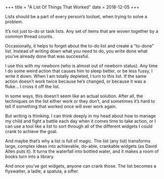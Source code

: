 +++
title = "A List Of Things That Worked"
date = 2018-12-05
+++

Lists should be a part of every person&#8217;s toolset, when trying to solve a problem.

It&#8217;s not just to-do or task lists. Any set of items that are woven together by a common thread counts.

Occasionally, it helps to forget about the to-do list and create a &#8220;to-done&#8221; list. Instead of writing down what you _need_ to do, you write done what you&#8217;ve already done that was successful.

I use this with my newborn (who is almost out of newborn status). Any time I do some weird action that causes him to sleep better, or be less fussy, I write it down. When I am totally depleted, I turn to this list. If the same action doesn&#8217;t work twice because he&#8217;s changed, or because it was a fluke&#8230; I cross it off the list.

In some ways, this doesn&#8217;t seem like an actual solution. After all, the techniques on the list either work or they don&#8217;t, and sometimes it&#8217;s hard to tell if something that worked once will ever work again.

But writing is thinking. I can think deeply in my head about how to manage my child and fight a battle each day when it comes time to take action, or I can use a tool like a list to sort through all of the different widgets I could crank to achieve the goal.

And maybe that&#8217;s why a list is full of magic. The list (any list) transforms large, complex ideas into achievable, do-able, crankable widgets (as David Allen puts it). It turns the waterfall into bottled water, and it makes a room of books turn into a library.

And once you&#8217;ve got widgets, anyone can crank those. The list becomes a flyswatter, a ladle, a spatula, a sifter.